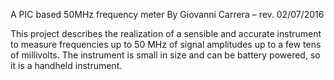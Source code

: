 A PIC based 50MHz frequency meter
By Giovanni Carrera – rev. 02/07/2016

This project describes the realization of a sensible and accurate instrument to measure frequencies up to 50 MHz of signal amplitudes up to a few tens of millivolts. The instrument is small in size and can be battery powered, so it is a handheld instrument.

